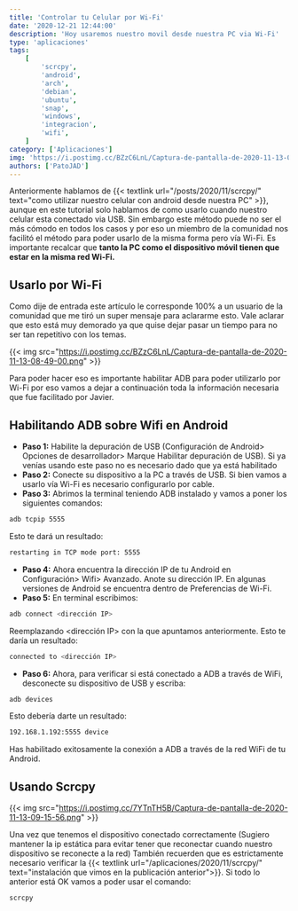 ```yaml
---
title: 'Controlar tu Celular por Wi-Fi'
date: '2020-12-21 12:44:00'
description: 'Hoy usaremos nuestro movil desde nuestra PC via Wi-Fi'
type: 'aplicaciones'
tags:
    [
        'scrcpy',
        'android',
        'arch',
        'debian',
        'ubuntu',
        'snap',
        'windows',
        'integracion',
        'wifi',
    ]
category: ['Aplicaciones']
img: 'https://i.postimg.cc/BZzC6LnL/Captura-de-pantalla-de-2020-11-13-08-49-00.png'
authors: ['PatoJAD']
---
```


Anteriormente hablamos de {{< textlink url="/posts/2020/11/scrcpy/" text="como utilizar nuestro celular con android desde nuestra PC" >}}, aunque en este tutorial solo hablamos de como usarlo cuando nuestro celular esta conectado via USB. Sin embargo este método puede no ser el más cómodo en todos los casos y por eso un miembro de la comunidad nos facilitó el método para poder usarlo de la misma forma pero vía Wi-Fi. Es importante recalcar que **tanto la PC como el dispositivo móvil tienen que estar en la misma red Wi-Fi.**

## Usarlo por Wi-Fi

Como dije de entrada este artículo le corresponde 100% a un usuario de la comunidad que me tiró un super mensaje para aclararme esto. Vale aclarar que esto está muy demorado ya que quise dejar pasar un tiempo para no ser tan repetitivo con los temas.

{{< img src="https://i.postimg.cc/BZzC6LnL/Captura-de-pantalla-de-2020-11-13-08-49-00.png" >}}

Para poder hacer eso es importante habilitar ADB para poder utilizarlo por Wi-Fi por eso vamos a dejar a continuación toda la información necesaria que fue facilitado por Javier.

## Habilitando ADB sobre Wifi en Android

-   **Paso 1:** Habilite la depuración de USB (Configuración de Android> Opciones de desarrollador> Marque Habilitar depuración de USB). Si ya venías usando este paso no es necesario dado que ya está habilitado
-   **Paso 2:** Conecte su dispositivo a la PC a través de USB. Si bien vamos a usarlo vía Wi-Fi es necesario configurarlo por cable.
-   **Paso 3:** Abrimos la terminal teniendo ADB instalado y vamos a poner los siguientes comandos:

```bash
adb tcpip 5555
```

Esto te dará un resultado:

```bash
restarting in TCP mode port: 5555
```

-   **Paso 4:** Ahora encuentra la dirección IP de tu Android en Configuración> Wifi> Avanzado. Anote su dirección IP. En algunas versiones de Android se encuentra dentro de Preferencias de Wi-Fi.
-   **Paso 5:** En terminal escribimos:

```bash
adb connect <dirección IP>
```

Reemplazando <dirección IP> con la que apuntamos anteriormente. Esto te daría un resultado:

```bash
connected to <dirección IP>
```

-   **Paso 6:** Ahora, para verificar si está conectado a ADB a través de WiFi, desconecte su dispositivo de USB y escriba:

```bash
adb devices
```

Esto debería darte un resultado:

```bash
192.168.1.192:5555 device
```

Has habilitado exitosamente la conexión a ADB a través de la red WiFi de tu Android.

## Usando Scrcpy

{{< img src="https://i.postimg.cc/7YTnTH5B/Captura-de-pantalla-de-2020-11-13-09-15-56.png" >}}

Una vez que tenemos el dispositivo conectado correctamente (Sugiero mantener la ip estática para evitar tener que reconectar cuando nuestro dispositivo se reconecte a la red) También recuerden que es estrictamente necesario verificar la {{< textlink url="/aplicaciones/2020/11/scrcpy/" text="instalación que vimos en la publicación anterior">}}. Si todo lo anterior está OK vamos a poder usar el comando:

```bash
scrcpy
```
